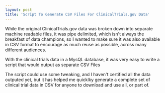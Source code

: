 ```yaml
---
layout: post
title: 'Script To Generate CSV Files For ClinicalTrials.gov Data'
---
```

<p>While the original ClinicalTrials.gov data was broken down into separate machine readable files, it was pipe delimited, which isn't always the breakfast of data champions, so I wanted to make sure it was also available in CSV format to encourage as much reuse as possible, across many different audiences.</p>
<p>With the clinical trials data in a MysQL database, it was very easy to write a script that would output as separate CSV Files</p>
<script src="https://gist.github.com/kinlane/b5522d3bd7bbea92f00a.js"></script>
<p>The script could use some tweaking, and I haven't certified all the data outputed yet, but it has helped me quicklky generate a complete set of clinical trial data in CSV for anyone to download and use all, or part of.</p>